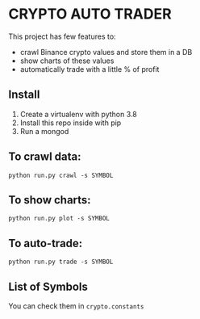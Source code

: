 # CRYPTO AUTO TRADER
This project has few features to:
- crawl Binance crypto values and store them in a DB
- show charts of these values
- automatically trade with a little % of profit

## Install
1. Create a virtualenv with python 3.8
2. Install this repo inside with pip
3. Run a mongod

## To crawl data:
```
python run.py crawl -s SYMBOL
```

## To show charts:
```
python run.py plot -s SYMBOL
```

## To auto-trade:
```
python run.py trade -s SYMBOL
```

## List of Symbols
You can check them in `crypto.constants`